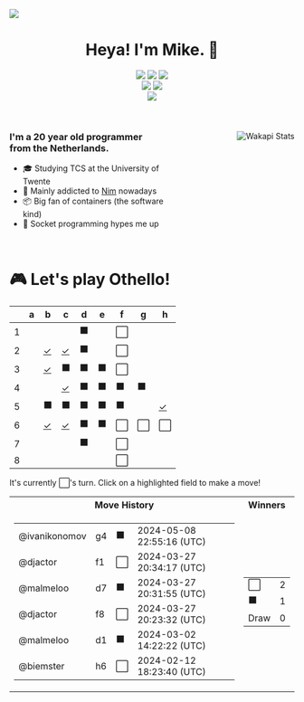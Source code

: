 ![](https://hit.yhype.me/github/profile?user_id=32306794)  <!-- YHYPE hit counter -->
<div align="center">
  <h1>Heya! I'm Mike. 👋</h1>

  <a href="https://github.com/nim-lang/Nim"><img src="https://img.shields.io/badge/nim-%23FFE953.svg?style=for-the-badge&logo=nim&logoColor=black"></a>
  <a href="https://github.com/python/cpython"><img src="https://img.shields.io/badge/python-3670A0?style=for-the-badge&logo=python&logoColor=ffdd54"></a>
  <a href="https://github.com/microsoft/TypeScript"><img src="https://img.shields.io/badge/typescript-%23007ACC.svg?style=for-the-badge&logo=typescript&logoColor=white"></a>
  <br/>
  <a href="https://blog.mikealmel.ooo"><img src="https://img.shields.io/badge/Hashnode-2962FF?style=for-the-badge&logo=hashnode&logoColor=white"></a>
  <a href="https://firefox.com"><img src="https://img.shields.io/badge/Firefox-FF7139?style=for-the-badge&logo=Firefox-Browser&logoColor=white"></a>
  <br/>
  <img src="https://wakapi.mikealmel.ooo/api/badge/dismissed/interval:30_days?label=Last%2030%20days">
</div>

<br/>

<div>
  <img align="right" src="https://github-readme-stats.vercel.app/api/wakatime?username=dismissed&api_domain=wakapi.mikealmel.ooo&custom_title=Wakapi%20Stats&layout=compact&theme=vue-dark" alt="Wakapi Stats" />
  
  <h3 align="left" style="width: 50%">
    I'm a 20 year old programmer from the Netherlands.
  </h3>
  <ul  style="width: 50%">
    <li>🎓️ Studying TCS at the University of Twente</li>
    <li>👑 Mainly addicted to <a href="https://github.com/nim-lang/Nim">Nim</a> nowadays</li>
    <li>📦 Big fan of containers (the software kind)</li>
    <li>🧦 Socket programming hypes me up</li>
  </ul>
</div>

<br/>

<div align="left">
  <h1>🎮 Let's play Othello!</h1>
  
<!-- START GAME -->
| |a|b|c|d|e|f|g|h|
|-|-|-|-|-|-|-|-|-|
|1| | | |⬛| |⬜| | |
|2| |[✓](https://github.com/malmeloo/malmeloo/issues/new?title=Othello%7Cmove%7Cb2)|[✓](https://github.com/malmeloo/malmeloo/issues/new?title=Othello%7Cmove%7Cc2)|⬛| |⬜| | |
|3| |[✓](https://github.com/malmeloo/malmeloo/issues/new?title=Othello%7Cmove%7Cb3)|⬛|⬛|⬛|⬜| | |
|4| | |[✓](https://github.com/malmeloo/malmeloo/issues/new?title=Othello%7Cmove%7Cc4)|⬛|⬛|⬛|⬛| |
|5| |⬛|⬛|⬛|⬛|⬛| |[✓](https://github.com/malmeloo/malmeloo/issues/new?title=Othello%7Cmove%7Ch5)|
|6| |[✓](https://github.com/malmeloo/malmeloo/issues/new?title=Othello%7Cmove%7Cb6)|[✓](https://github.com/malmeloo/malmeloo/issues/new?title=Othello%7Cmove%7Cc6)|⬛|⬛|⬜|⬜|⬜|
|7| | | |⬛| |⬜| | |
|8| | | | | |⬜| | |

It's currently ⬜'s turn. Click on a highlighted field to make a move!

<table>
<tr>
<th>Move History</th><th>Winners</th>
</tr><tr>
<td>

<table>
<tr><td>@ivanikonomov</td><td>g4</td><td>⬛</td><td>2024-05-08 22:55:16 (UTC)</td></tr>
<tr><td>@djactor</td><td>f1</td><td>⬜</td><td>2024-03-27 20:34:17 (UTC)</td></tr>
<tr><td>@malmeloo</td><td>d7</td><td>⬛</td><td>2024-03-27 20:31:55 (UTC)</td></tr>
<tr><td>@djactor</td><td>f8</td><td>⬜</td><td>2024-03-27 20:23:32 (UTC)</td></tr>
<tr><td>@malmeloo</td><td>d1</td><td>⬛</td><td>2024-03-02 14:22:22 (UTC)</td></tr>
<tr><td>@biemster</td><td>h6</td><td>⬜</td><td>2024-02-12 18:23:40 (UTC)</td></tr>
</table>

</td><td>

<table>
<tr><td>⬜</td><td>2</td></tr>
<tr><td>⬛</td><td>1</td></tr>
<tr><td>Draw</td><td>0</td></tr>
</table>

</td>
</tr>
</table>